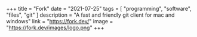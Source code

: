 +++
title = "Fork"
date = "2021-07-25"
tags = [
    "programming",
    "software",
    "files",
    "git"
]
description = "A fast and friendly git client for mac and windows"
link = "https://fork.dev/"
image = "https://fork.dev/images/logo.png"
+++
